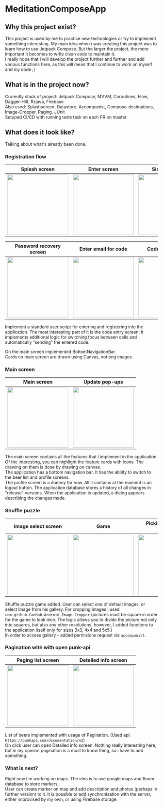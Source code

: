 # MeditationComposeApp

## Why this project exist?
This project is used by me to practice new technologies or try to implement something interesting.
My main idea when i was creating this project was to learn how to use Jetpack Compose. But the larger the project, the more important it becomes to write clean code to maintain it. \
I really hope that I will develop the project further and further and add various functions here, as this will mean that I continue to work on myself and my code ;)

## What is in the project now? 

Currently stack of project: Jetpack Compose, MVVM, Coroutines, Flow, Dagger-Hilt, Rxjava, Firebase\
Also used: Splashscreen, Datastore, Accompanist, Compose-destinations, Image-Cropper, Paging, JUnit\
Setuped CI/CD with running tests task on each PR on master.

## What does it look like?

Talking about what's already been done.

### Registration flow

Splash screen              |   Enter screen            |   Sing in screen  |   Sign up screen
:-------------------------:|:-------------------------:|:-------------------------:|:-------------------------:
<img src="https://user-images.githubusercontent.com/68656704/200169516-fd215ff2-69f5-4de0-bfb4-96d0469c70c7.jpg" width="200"> | <img src="https://user-images.githubusercontent.com/68656704/200169788-bb8f7cf7-e0b4-419b-ace6-1a2f03afbeec.jpg" width="200">| <img src="https://user-images.githubusercontent.com/68656704/200169685-e77e1e3f-6365-4663-9656-24b80dde3796.jpg" width="200"> | <img src="https://user-images.githubusercontent.com/68656704/200169651-a80d5578-8f2c-4e7e-ac35-ede031c21496.jpg" width="200"> 

Password recovery screen  |   Enter email for code     |   Code input screen  
:-------------------------:|:-------------------------:|:-------------------------:
<img src="https://user-images.githubusercontent.com/68656704/200169812-653e2739-0e63-43a0-9808-43269aa4173f.jpg" width="200"> | <img src="https://user-images.githubusercontent.com/68656704/200169861-94bcc669-5382-4ec3-bcce-66cd361e84c2.jpg" width="200">| <img src="https://user-images.githubusercontent.com/68656704/200169836-94a70bc1-8f81-4a30-9f7f-221c71c01f09.jpg" width="200">

Implement a standard user script for entering and registering into the application.
The most interesting part of it is the code entry screen: it implements additional logic for switching focus between cells and automatically "sending" the entered code.

On the main screen implemented BottomNavigationBar. \
Cards on main screen are drawn using Canvas, not png images.

### Main screen

Main screen              |   Update pop-ups            
:-------------------------:|:-------------------------:
<img src="https://user-images.githubusercontent.com/68656704/200170265-cb9016bd-7edc-4fe2-87c0-db058e5661f1.jpg" width="200"> |  <img src="https://user-images.githubusercontent.com/68656704/200170454-c3364eae-950d-4d47-bc42-d4e69e74a0f5.jpg" width="200">

The main screen contains all the features that I implement in the application. \
Of the interesting, you can highlight the feature cards with icons. The drawing on them is done by drawing on canvas. \
The application has a bottom navigation bar. It has the ability to switch to the beer list and profile screens. \
The profile screen is a dummy for now. All it contains at the moment is an logout button.
The application database stores a history of all changes in "release" versions. When the application is updated, a dialog appears describing the changes made.

### Shuffle puzzle

Image select screen     |  Game      |     Picking image from gallery       |  Permission request
:-------------------------:|:-------------------------:|:-------------------------:|:-------------------------:
<img src="https://user-images.githubusercontent.com/68656704/200193557-30c38ad4-2dca-4652-85b7-adf5ba0e538c.jpg" width="200">  | <img src="https://user-images.githubusercontent.com/68656704/200193582-d6ea2a4b-93ba-4ebe-a5e2-e0f00bfc33f0.jpg" width="200">  | <img src="https://user-images.githubusercontent.com/68656704/200193634-f14eaf17-9f6b-40c5-90ac-a23891b368c1.jpg" width="200">  | <img src="https://user-images.githubusercontent.com/68656704/200193649-e23969f5-4c0c-4342-a5cc-8c80498821bb.jpg" width="200"> 

Shuffle puzzle game added. User can select one of default images, or select image from his gallery. For cropping images i used  `com.github.CanHub:Android-Image-Cropper` (pictures must be square in order for the game to look nice. The logic allows you to divide the picture not only into squares, but also any other resolutions, however, I added functions to the application itself only for sizes 3x3, 4x4 and 5x5.) \
In order to access gallery - added permisions request via `accompanist`.

### Pagination with with open punk-api

Paging list screen         |   Detailed info screen            
:-------------------------:|:-------------------------:
<img src="https://user-images.githubusercontent.com/68656704/200193098-d4e25705-417f-40a2-86e0-d3f8493b2a8e.jpg" width="200"> |  <img src="https://user-images.githubusercontent.com/68656704/200193111-82ff34b4-7256-459a-ac52-ee1eb2d895a0.jpg" width="200">

List of beers implemented with usage of Pagination. (Used api: `https://punkapi.com/documentation/v2`) \
On click user can open Detailed info screen. Nothing really interesting here, but in my opinion pagination is a must to know thing, so i have to add something.


### What is next?
Right now i'm working on maps. The idea is to use google maps and Room database to store markers. \
User can create marker on map and add description and photos (perhaps in further version) to it. It is possible to add synchronization with the server, either improvised by my own, or using Firebase storage.
